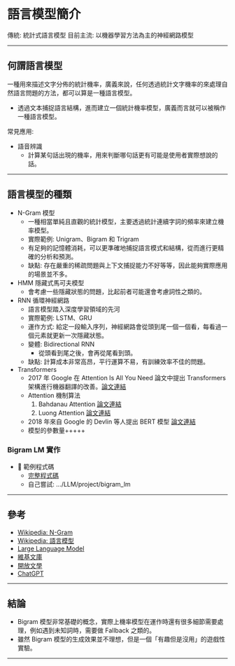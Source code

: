 # 語言模型簡介
傳統: 統計式語言模型
目前主流: 以機器學習方法為主的神經網路模型

---

## 何謂語言模型
一種用來描述文字分佈的統計機率，廣義來說，任何透過統計文字機率的來處理自然語言問題的方法，都可以算是一種語言模型。
* 透過文本捕捉語言結構，進而建立一個統計機率模型，廣義而言就可以被稱作一種語言模型。

常見應用: 
* 語音辨識
    * 計算某句話出現的機率，用來判斷哪句話更有可能是使用者實際想說的話。

---

## 語言模型的種類
* N-Gram 模型
    * 一種相當單純且直觀的統計模型，主要透過統計連續字詞的頻率來建立機率模型。
    * 實際範例: Unigram、Bigram 和 Trigram 
    * 有足夠的記憶體消耗，可以更準確地捕捉語言模式和結構，從而進行更精確的分析和預測。
    * 缺點: 存在嚴重的稀疏問題與上下文捕捉能力不好等等，因此能夠實際應用的場景並不多。
* HMM 隱藏式馬可夫模型
    * 會考慮一些隱藏狀態的問題，比起前者可能還會考慮詞性之類的。
* RNN 循環神經網路
    * 語言模型踏入深度學習領域的先河
    * 實際範例: LSTM、GRU 
    * 運作方式: 
      給定一段輸入序列，神經網路會從頭到尾一個一個看，每看過一個元素就更新一次隱藏狀態。
    * 變體: Bidirectional RNN 
        * 從頭看到尾之後，會再從尾看到頭。
    * 缺點: 計算成本非常高昂，平行運算不易，有訓練效率不佳的問題。
* Transformers
    * 2017 年 Google 在 Attention Is All You Need 論文中提出 Transformers 架構進行機器翻譯的改善。[論文連結](https://arxiv.org/abs/1706.03762)
    * Attention 機制算法
        1. Bahdanau Attention [論文連結](https://arxiv.org/abs/1409.0473)
        2. Luong Attention [論文連結](https://arxiv.org/abs/1508.04025)
    * 2018 年來自 Google 的 Devlin 等人提出 BERT 模型 [論文連結](https://arxiv.org/abs/1810.04805)
    * 模型的參數量+++++

### Bigram LM 實作
* 📝 範例程式碼
    * [完整程式碼](https://colab.research.google.com/drive/1LWXJIVI2mOvj8AveEJkBrDiCZaNFrWmP?hl=en)
    * 自己嘗試: .../LLM/project/bigram_lm

---

## 參考
* [Wikipedia: N-Gram](https://w.wiki/7Tx$)
* [Wikipedia: 語言模型](https://w.wiki/7Ty3)
* [Large Language Model](https://w.wiki/7Ty5)
* [維基文庫](https://zh.wikisource.org/zh-hant/)
* [開放文學](http://open-lit.com/)
* [ChatGPT](https://chat.openai.com/)

---

## 結論
* Bigram 模型非常基礎的概念，實際上機率模型在運作時還有很多細節需要處理，例如遇到未知詞時，需要做 Fallback 之類的。
* 雖然 Bigram 模型的生成效果並不理想，但是一個「有趣但是沒用」的遊戲性實驗。

---